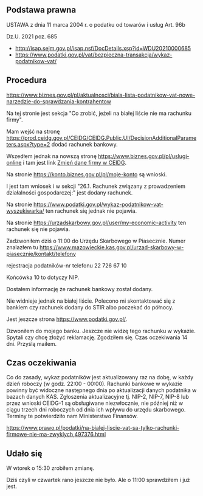 ## Podstawa prawna

USTAWA z dnia 11 marca 2004 r. o podatku od towarów i usług Art. 96b

Dz.U. 2021 poz. 685

- http://isap.sejm.gov.pl/isap.nsf/DocDetails.xsp?id=WDU20210000685
- https://www.podatki.gov.pl/vat/bezpieczna-transakcja/wykaz-podatnikow-vat/

## Procedura

https://www.biznes.gov.pl/pl/aktualnosci/biala-lista-podatnikow-vat-nowe-narzedzie-do-sprawdzania-kontrahentow

Na tej stronie jest sekcja "Co zrobić, jeżeli na białej liście nie ma rachunku firmy".

Mam wejść na stronę https://prod.ceidg.gov.pl/CEIDG/CEIDG.Public.UI/DecisionAdditionalParameters.aspx?type=2 dodać rachunek bankowy.

Wszedłem jednak na nowszą stronę https://www.biznes.gov.pl/pl/uslugi-online i tam jest link [Zmień dane firmy w CEIDG](https://www.biznes.gov.pl/pl/e-uslugi/00_0737_00).

Na stronie https://konto.biznes.gov.pl/pl/moje-konto są wnioski.

I jest tam wniosek i w sekcji "26.1. Rachunek związany z prowadzeniem działalności gospodarczej:" jest dodany rachunek.

Na stronie https://www.podatki.gov.pl/wykaz-podatnikow-vat-wyszukiwarka/ ten rachunek się jednak nie pojawia.

Na stronie https://urzadskarbowy.gov.pl/user/my-economic-activity ten rachunek się nie pojawia.

Zadzwoniłem dziś o 11:00 do Urzędu Skarbowego w Piasecznie. Numer znalazłem tu https://www.mazowieckie.kas.gov.pl/urzad-skarbowy-w-piasecznie/kontakt/telefony

rejestracja podatników-nr telefonu 22 726 67 10

Końcówka 10 to dotyczy NIP.

Dostałem informację że rachunek bankowy został dodany.

Nie widnieje jednak na białej liście. Polecono mi skontaktować się z bankiem czy rachunek dodany do STIR albo poczekać do północy.

Jest jeszcze strona https://www.podatki.gov.pl/.

Dzwoniłem do mojego banku. Jeszcze nie widzę tego rachunku w wykazie. Spytali czy chcę złożyć reklamację. Zgodziłem się. Czas oczekiwania 14 dni. Przyślą mailem.

## Czas oczekiwania

Co do zasady, wykaz podatników jest aktualizowany raz na dobę, w każdy dzień roboczy (w godz. 22:00 - 00:00). Rachunki bankowe w wykazie powinny być widoczne następnego dnia po aktualizacji danych podatnika w bazach danych KAS. Zgłoszenia aktualizacyjne tj. NIP-2, NIP-7, NIP-8 lub przez wnioski CEIDG-1 są obsługiwane niezwłocznie, nie później niż w ciągu trzech dni roboczych od dnia ich wpływu do urzędu skarbowego. Terminy te potwierdziło nam Ministerstwo Finansów.

https://www.prawo.pl/podatki/na-bialej-liscie-vat-sa-tylko-rachunki-firmowe-nie-ma-zwyklych,497376.html

## Udało się

W wtorek o 15:30 zrobiłem zmianę.

Dziś czyli w czwartek rano jeszcze nie było. Ale o 11:00 sprawdziłem i już jest.
